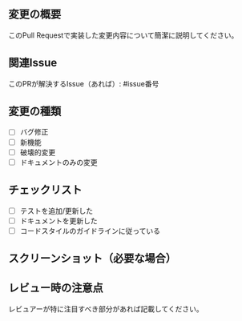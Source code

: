 ## 変更の概要
このPull Requestで実装した変更内容について簡潔に説明してください。

## 関連Issue
このPRが解決するIssue（あれば）: #issue番号

## 変更の種類
- [ ] バグ修正
- [ ] 新機能
- [ ] 破壊的変更
- [ ] ドキュメントのみの変更

## チェックリスト
- [ ] テストを追加/更新した
- [ ] ドキュメントを更新した
- [ ] コードスタイルのガイドラインに従っている

## スクリーンショット（必要な場合）

## レビュー時の注意点
レビュアーが特に注目すべき部分があれば記載してください。


